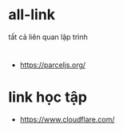 # all-link
tất cả liên quan lập trình
# 
- https://parceljs.org/

# link học tập
- https://www.cloudflare.com/
